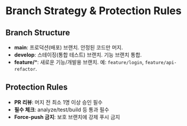 # Branch Strategy & Protection Rules

## Branch Structure

- **main**: 프로덕션(배포) 브랜치. 안정된 코드만 머지.
- **develop**: 스테이징(통합 테스트) 브랜치. 기능 브랜치 통합.
- **feature/***: 새로운 기능/개발용 브랜치. 예: `feature/login`, `feature/api-refactor`.

## Protection Rules

- **PR 리뷰**: 머지 전 최소 1명 이상 승인 필수
- **필수 체크**: analyze/test/build 등 통과 필수
- **Force-push 금지**: 보호 브랜치에 강제 푸시 금지
